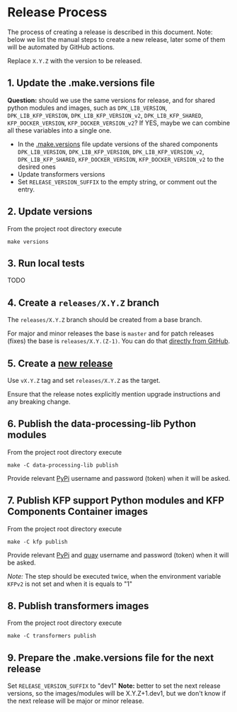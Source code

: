 # Release Process

The process of creating a release is described in this document.
Note: below we list the manual steps to create a new release, later some of them will be automated by GitHub actions.

Replace `X.Y.Z` with the version to be released.

## 1. Update the .make.versions file

**Question:** should we use the same versions for release, and for shared python modules and images, such as 
`DPK_LIB_VERSION`, `DPK_LIB_KFP_VERSION`, `DPK_LIB_KFP_VERSION_v2`, `DPK_LIB_KFP_SHARED`, `KFP_DOCKER_VERSION`, `KFP_DOCKER_VERSION_v2`?
If YES, maybe we can combine all these variables into a single one.

- In the [.make.versions](.make.versions) file update versions of the shared components `DPK_LIB_VERSION`, 
`DPK_LIB_KFP_VERSION`, `DPK_LIB_KFP_VERSION_v2`, `DPK_LIB_KFP_SHARED`, `KFP_DOCKER_VERSION`, `KFP_DOCKER_VERSION_v2` to the desired ones  
- Update transformers versions
- Set `RELEASE_VERSION_SUFFIX` to the empty string, or comment out the entry.

## 2. Update versions
From the project root directory execute
```shell
make versions
```
## 3. Run local tests
TODO
## 4. Create a `releases/X.Y.Z` branch
The `releases/X.Y.Z` branch should be created from a base branch. 

For major and minor releases the base is `master` and for patch releases (fixes) the base is `releases/X.Y.(Z-1)`.
You can do that [directly from GitHub](https://docs.github.com/en/pull-requests/collaborating-with-pull-requests/proposing-changes-to-your-work-with-pull-requests/creating-and-deleting-branches-within-your-repository#creating-a-branch).

## 5. Create a [new release](https://github.com/fybrik/fybrik/releases/new)

Use `vX.Y.Z` tag and set `releases/X.Y.Z` as the target.

Ensure that the release notes explicitly mention upgrade instructions and any breaking change.

## 6. Publish the data-processing-lib Python modules

From the project root directory execute
```shell
make -C data-processing-lib publish
```
Provide relevant [PyPi](https://pypi.org/) username and password (token) when it will be asked.

## 7. Publish KFP support Python modules and KFP Components Container images

From the project root directory execute
```shell
make -C kfp publish
```
Provide relevant [PyPi](https://pypi.org/) and [quay](https://quay.io/) username and password (token) when it will be asked.

_Note:_ The step should be executed twice, when the environment variable `KFPv2` is not set and when it is equals to "1"

## 8. Publish transformers images

From the project root directory execute
```shell
make -C transformers publish
```
## 9. Prepare the .make.versions file for the next release

Set  `RELEASE_VERSION_SUFFIX` to "dev1"
**Note:** better to set the next release versions, so the images/modules will be X.Y.Z+1.dev1, but we don't know if 
the next release will be major or minor release.
